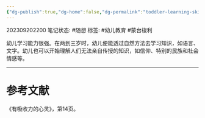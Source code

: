 ```yaml
---
{"dg-publish":true,"dg-home":false,"dg-permalink":"toddler-learning-skills","permalink":"/toddler-learning-skills/","dgPassFrontmatter":true}
---
```


202309202200
笔记状态: #随想
标签: #幼儿教育 #蒙台梭利

幼儿学习能力很强。在两到三岁时，幼儿便能透过自然方法去学习知识，如语言、文字。幼儿也可以开始理解人们无法亲自传授的知识，如信仰、特别的民族和社会情感等。

---
# 参考文献

《有吸收力的心灵》，第14页。